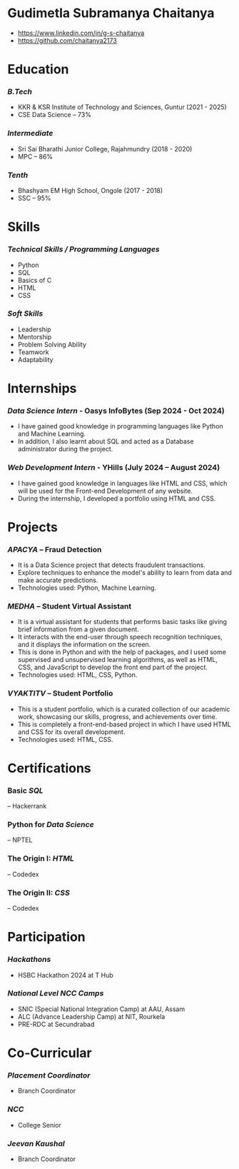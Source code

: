 # **Gudimetla Subramanya Chaitanya**
- https://www.linkedin.com/in/g-s-chaitanya
- https://github.com/chaitanya2173

# **Education**
### *B.Tech*
- KKR & KSR Institute of Technology and Sciences, Guntur (2021 - 2025)
- CSE Data Science – 73%

### *Intermediate*
- Sri Sai Bharathi Junior College, Rajahmundry (2018 - 2020)
- MPC – 86%

### *Tenth*
- Bhashyam EM High School, Ongole (2017 - 2018)
- SSC – 95%

# **Skills**
### *Technical Skills / Programming Languages*
- Python
- SQL
- Basics of C
- HTML
- CSS

### *Soft Skills*
- Leadership
- Mentorship
- Problem Solving Ability
- Teamwork
- Adaptability

# **Internships**
### *Data Science Intern* - Oasys InfoBytes (Sep 2024 - Oct 2024)
- I have gained good knowledge in programming languages like Python and Machine Learning. 
- In addition, I also learnt about SQL and acted as a Database administrator during the project.

### *Web Development Intern* - YHills (July 2024 – August 2024)
- I have gained good knowledge in languages like HTML and CSS, which will be used for the Front-end Development of any website.
- During the internship, I developed a portfolio using HTML and CSS.

# **Projects**
### *APACYA* – Fraud Detection
- It is a Data Science project that detects fraudulent transactions.
- Explore techniques to enhance the model's ability to learn from data and make accurate predictions.
- Technologies used: Python, Machine Learning.

### *MEDHA* – Student Virtual Assistant
- It is a virtual assistant for students that performs basic tasks like giving brief information from a given document.
- It interacts with the end-user through speech recognition techniques, and it displays the information on the screen.
- This is done in Python and with the help of packages, and I used some supervised and unsupervised learning algorithms, as well as HTML, CSS, and JavaScript to develop the front end part of the project.
- Technologies used: HTML, CSS, Python.

### *VYAKTITV* – Student Portfolio
- This is a student portfolio, which is a curated collection of our academic work, showcasing our skills, progress, and achievements over time.
- This is completely a front-end-based project in which I have used HTML and CSS for its overall development.
- Technologies used: HTML, CSS.

# **Certifications**
### Basic *SQL*
– Hackerrank
### Python for *Data Science*
– NPTEL
### The Origin I: *HTML*
– Codedex
### The Origin II: *CSS*
– Codedex

# **Participation**
### *Hackathons*
- HSBC Hackathon 2024 at T Hub

### *National Level NCC Camps*
- SNIC (Special National Integration Camp) at AAU, Assam
- ALC (Advance Leadership Camp) at NIT, Rourkela
- PRE-RDC at Secundrabad

# **Co-Curricular**
### *Placement Coordinator*
- Branch Coordinator

### *NCC*
- College Senior

### *Jeevan Kaushal*
- Branch Coordinator
